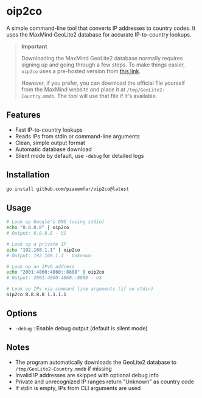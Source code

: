 # oip2co

A simple command-line tool that converts IP addresses to country codes. It uses the MaxMind GeoLite2 database for accurate IP-to-country lookups.

> **Important**
> 
> Downloading the MaxMind GeoLite2 database normally requires signing up and going through a few steps. To make things easier, `oip2co` uses a pre-hosted version from [this link](https://github.com/PrxyHunter/GeoLite2/releases/latest/download/GeoLite2-Country.mmdb).
>
> However, if you prefer, you can download the official file yourself from the MaxMind website and place it at `/tmp/GeoLite2-Country.mmdb`. The tool will use that file if it's available.

## Features

- Fast IP-to-country lookups  
- Reads IPs from stdin or command-line arguments  
- Clean, simple output format  
- Automatic database download  
- Silent mode by default, use `-debug` for detailed logs  

## Installation

```bash
go install github.com/pzaeemfar/oip2co@latest
````

## Usage

```bash
# Look up Google's DNS (using stdin)
echo "8.8.8.8" | oip2co
# Output: 8.8.8.8 - US

# Look up a private IP
echo "192.168.1.1" | oip2co
# Output: 192.168.1.1 - Unknown

# Look up an IPv6 address
echo "2001:4860:4860::8888" | oip2co
# Output: 2001:4860:4860::8888 - US

# Look up IPs via command line arguments (if no stdin)
oip2co 8.8.8.8 1.1.1.1
```

## Options

* `-debug` : Enable debug output (default is silent mode)

## Notes

* The program automatically downloads the GeoLite2 database to `/tmp/GeoLite2-Country.mmdb` if missing
* Invalid IP addresses are skipped with optional debug info
* Private and unrecognized IP ranges return "Unknown" as country code
* If stdin is empty, IPs from CLI arguments are used
